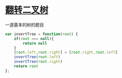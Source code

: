 # [翻转二叉树](https://leetcode.cn/problems/invert-binary-tree/)

一道基本的树的题目

```js
var invertTree = function(root) {
    if(root === null){
        return null
    }
    [root.left,root.right] = [root.right,root.left]
    invertTree(root.left)
    invertTree(root.right)
    return root
};
```

